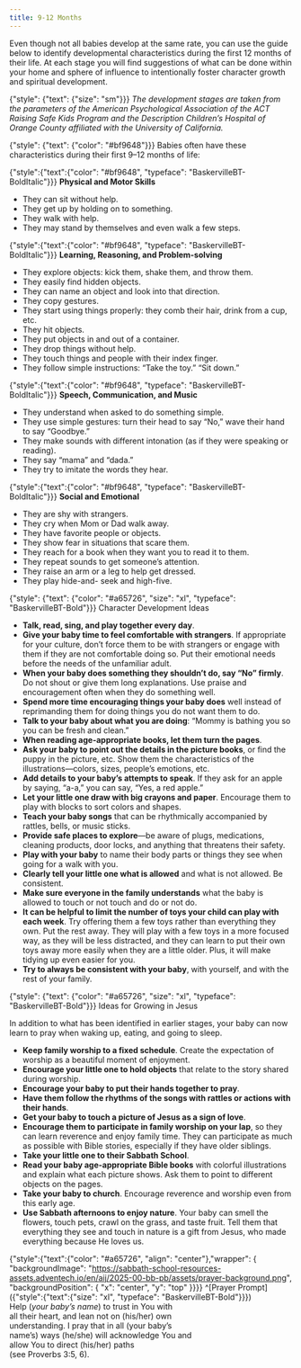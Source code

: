 ```yaml
---
title: 9-12 Months
---
```


Even though not all babies develop at the same rate, you can use the guide below to identify developmental characteristics during the first 12 months of their life. At each stage you will find suggestions of what can be done within your home and sphere of influence to intentionally foster character growth and spiritual development.

{"style": {"text": {"size": "sm"}}}
_The development stages are taken from the parameters of the American Psychological Association of the ACT Raising Safe Kids Program and the Description Children’s Hospital of Orange County affiliated with the University of California._

{"style": {"text": {"color": "#bf9648"}}}
Babies often have these characteristics during their first 9–12 months of life:

{"style":{"text":{"color": "#bf9648", "typeface": "BaskervilleBT-BoldItalic"}}}
**Physical and Motor Skills**

+ They can sit without help.
+ They get up by holding on to something.
+ They walk with help.
+ They may stand by themselves and even walk a few steps.

{"style":{"text":{"color": "#bf9648", "typeface": "BaskervilleBT-BoldItalic"}}}
**Learning, Reasoning, and Problem-solving**

+ They explore objects: kick them, shake them, and throw them.
+ They easily find hidden objects.
+ They can name an object and look into that direction.
+ They copy gestures.
+ They start using things properly: they comb their hair, drink from a cup, etc.
+ They hit objects.
+ They put objects in and out of a container.
+ They drop things without help.
+ They touch things and people with their index finger.
+ They follow simple instructions: “Take the toy.” “Sit down.”

{"style":{"text":{"color": "#bf9648", "typeface": "BaskervilleBT-BoldItalic"}}}
**Speech, Communication, and Music**

+ They understand when asked to do something simple.
+ They use simple gestures: turn their head to say “No,” wave their hand to say “Goodbye.”
+ They make sounds with different intonation (as if they were speaking or reading).
+ They say “mama” and “dada.”
+ They try to imitate the words they hear.

{"style":{"text":{"color": "#bf9648", "typeface": "BaskervilleBT-BoldItalic"}}}
**Social and Emotional**

+ They are shy with strangers.
+ They cry when Mom or Dad walk away.
+ They have favorite people or objects.
+ They show fear in situations that scare them.
+ They reach for a book when they want you to read it to them.
+ They repeat sounds to get someone’s attention.
+ They raise an arm or a leg to help get dressed.
+ They play hide-and- seek and high-five.

{"style": {"text": {"color": "#a65726", "size": "xl", "typeface": "BaskervilleBT-Bold"}}}
Character Development Ideas

+ **Talk, read, sing, and play together every day**.
+ **Give your baby time to feel comfortable with strangers**. If appropriate for your culture, don’t force them to be with strangers or engage with them if they are not comfortable doing so. Put their emotional needs before the needs of the unfamiliar adult.
+ **When your baby does something they shouldn’t do, say “No” firmly**. Do not shout or give them long explanations. Use praise and encouragement often when they do something well.
+ **Spend more time encouraging things your baby does** well instead of reprimanding them for doing things you do not want them to do.
+ **Talk to your baby about what you are doing**: “Mommy is bathing you so you can be fresh and clean.”
+ **When reading age-appropriate books, let them turn the pages**.
+ **Ask your baby to point out the details in the picture books**, or find the puppy in the picture, etc. Show them the characteristics of the illustrations—colors, sizes, people’s emotions, etc.
+ **Add details to your baby’s attempts to speak**. If they ask for an apple by saying, “a-a,” you can say, “Yes, a red apple.”
+ **Let your little one draw with big crayons and paper**. Encourage them to play with blocks to sort colors and shapes.
+ **Teach your baby songs** that can be rhythmically accompanied by rattles, bells, or music sticks.
+ **Provide safe places to explore**—be aware of plugs, medications, cleaning products, door locks, and anything that threatens their safety.
+ **Play with your baby** to name their body parts or things they see when going for a walk with you.
+ **Clearly tell your little one what is allowed** and what is not allowed. Be consistent.
+ **Make sure everyone in the family understands** what the baby is allowed to touch or not touch and do or not do.
+ **It can be helpful to limit the number of toys your child can play with each week**. Try offering them a few toys rather than everything they own. Put the rest away. They will play with a few toys in a more focused way, as they will be less distracted, and they can learn to put their own toys away more easily when they are a little older. Plus, it will make tidying up even easier for you.
+ **Try to always be consistent with your baby**, with yourself, and with the rest of your family.

{"style": {"text": {"color": "#a65726", "size": "xl", "typeface": "BaskervilleBT-Bold"}}}
Ideas for Growing in Jesus

In addition to what has been identified in earlier stages, your baby can now learn to pray when waking up, eating, and going to sleep.

+ **Keep family worship to a fixed schedule**. Create the expectation of worship as a beautiful moment of enjoyment.
+ **Encourage your little one to hold objects** that relate to the story shared during worship.
+ **Encourage your baby to put their hands together to pray**.
+ **Have them follow the rhythms of the songs with rattles or actions with their hands**.
+ **Get your baby to touch a picture of Jesus as a sign of love**.
+ **Encourage them to participate in family worship on your lap**, so they can learn reverence and enjoy family time. They can participate as much as possible with Bible stories, especially if they have older siblings.
+ **Take your little one to their Sabbath School**.
+ **Read your baby age-appropriate Bible books** with colorful illustrations and explain what each picture shows. Ask them to point to different objects on the pages.
+ **Take your baby to church**. Encourage reverence and worship even from this early age.
+ **Use Sabbath afternoons to enjoy nature**. Your baby can smell the flowers, touch pets, crawl on the grass, and taste fruit. Tell them that everything they see and touch in nature is a gift from Jesus, who made everything because He loves us.

{"style":{"text":{"color": "#a65726", "align": "center"},"wrapper": { "backgroundImage": "https://sabbath-school-resources-assets.adventech.io/en/aij/2025-00-bb-pb/assets/prayer-background.png", "backgroundPosition": { "x": "center", "y": "top" }}}}
^[Prayer Prompt]({"style":{"text":{"size": "xl", "typeface": "BaskervilleBT-Bold"}}})\
Help (_your baby’s name_) to trust in You with\
all their heart, and lean not on (his/her) own\
understanding. I pray that in all (your baby’s\
name’s) ways (he/she) will acknowledge You and\
allow You to direct (his/her) paths\
(see Proverbs 3:5, 6).